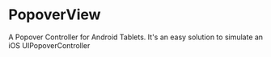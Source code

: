PopoverView
===========

A Popover Controller for Android Tablets. It's an easy solution to simulate an iOS UIPopoverController